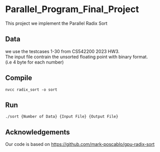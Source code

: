 # Parallel_Program_Final_Project
This project we implement the Parallel Radix Sort

## Data
we use the testcases 1-30 from CS542200 2023 HW3.  
The input file contrain the unsorted floating point with binary format.  
(i.e 4 byte for each number)

## Compile
```
nvcc radix_sort -o sort
```

## Run
```
./sort {Number of Data} {Input File} {Output File}
```

## Acknowledgements
Our code is based on 
https://github.com/mark-poscablo/gpu-radix-sort  